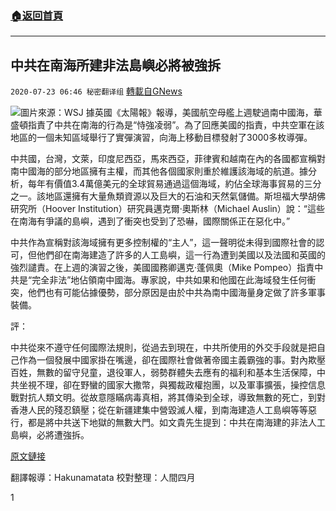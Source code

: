 ###  [:house:返回首頁](https://github.com/ourhimalayas/txt)
---

## 中共在南海所建非法島嶼必將被強拆
`2020-07-23 06:46 秘密翻译组` [轉載自GNews](https://gnews.org/zh-hant/273574/)

![](https://s3.amazonaws.com/gnews-media-offload/wp-content/uploads/2020/07/23062813/Picture-1-149.png)圖片來源：WSJ 
據英國《太陽報》報導，美國航空母艦上週駛過南中國海，華盛頓指責了中共在南海的行為是“恃強凌弱”。為了回應美國的指責，中共空軍在該地區的一個未知區域舉行了實彈演習，向海上移動目標發射了3000多枚導彈。

中共國，台灣，文萊，印度尼西亞，馬來西亞，菲律賓和越南在內的各國都宣稱對南中國海的部分地區擁有主權，而其他各個國家則重於維護該海域的航道。據分析，每年有價值3.4萬億美元的全球貿易通過這個海域，約佔全球海事貿易的三分之一。該地區還擁有大量魚類資源以及巨大的石油和天然氣儲備。斯坦福大學胡佛研究所（Hoover Institution）研究員邁克爾·奧斯林（Michael Auslin）說：“這些在南海有爭議的島嶼，遇到了衝突也受到了恐嚇，國際關係正在惡化中。”

中共作為宣稱對該海域擁有更多控制權的“主人”，這一聲明從未得到國際社會的認可，但他們卻在南海建造了許多的人工島嶼，這一行為遭到美國以及法國和英國的強烈譴責。在上週的演習之後，美國國務卿邁克·蓬佩奧（Mike Pompeo）指責中共是“完全非法”地佔領南中國海。專家說，中共如果和他國在此海域發生任何衝突，他們也有可能佔據優勢，部分原因是由於中共為南中國海量身定做了許多軍事裝備。

評：

中共從來不遵守任何國際法規則，從過去到現在，中共所使用的外交手段就是把自己作為一個發展中國家掛在嘴邊，卻在國際社會做著帝國主義霸強的事。對內欺壓百姓，無數的留守兒童，退役軍人，弱勢群體失去應有的福利和基本生活保障，中共坐視不理，卻在野蠻的國家大撒幣，與獨裁政權抱團，以及軍事擴張，操控信息戰對抗人類文明。從故意隱瞞病毒真相，將其傳染到全球，導致無數的死亡，到對香港人民的殘忍鎮壓；從在新疆建集中營毀滅人權，到南海建造人工島嶼等等惡行，都是將中共送下地獄的無數大門。如文貴先生提到：中共在南海建的非法人工島嶼，必將遭強拆。

[原文鏈接](https://www.thesun.co.uk/news/12186460/us-china-stumble-world-war-south-china-sea-simulations/)

翻譯報導：Hakunamatata 
校對整理：人間四月

1
